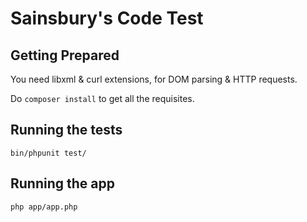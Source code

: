 # Sainsbury's Code Test

## Getting Prepared

You need libxml & curl extensions, for DOM parsing & HTTP requests.

Do `composer install` to get all the requisites.

## Running the tests

`bin/phpunit test/`

## Running the app

`php app/app.php`
